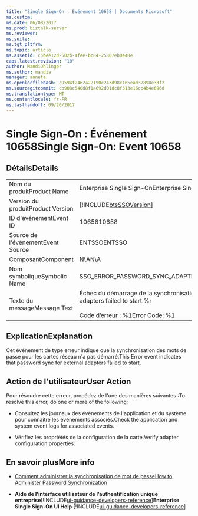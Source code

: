 ```yaml
---
title: "Single Sign-On : Événement 10658 | Documents Microsoft"
ms.custom: 
ms.date: 06/08/2017
ms.prod: biztalk-server
ms.reviewer: 
ms.suite: 
ms.tgt_pltfrm: 
ms.topic: article
ms.assetid: c5bee12d-502b-4fee-bc84-25807eb0e48e
caps.latest.revision: "10"
author: MandiOhlinger
ms.author: mandia
manager: anneta
ms.openlocfilehash: c9594f2462422190c243d98c165ead37898e33f2
ms.sourcegitcommit: cb908c540d8f1a692d01dc8f313e16cb4b4e696d
ms.translationtype: MT
ms.contentlocale: fr-FR
ms.lasthandoff: 09/20/2017
---
```

# <a name="single-sign-on-event-10658"></a><span data-ttu-id="5b096-102">Single Sign-On : Événement 10658</span><span class="sxs-lookup"><span data-stu-id="5b096-102">Single Sign-On: Event 10658</span></span>
## <a name="details"></a><span data-ttu-id="5b096-103">Détails</span><span class="sxs-lookup"><span data-stu-id="5b096-103">Details</span></span>  
  
|||  
|-|-|  
|<span data-ttu-id="5b096-104">Nom du produit</span><span class="sxs-lookup"><span data-stu-id="5b096-104">Product Name</span></span>|<span data-ttu-id="5b096-105">Enterprise Single Sign-On</span><span class="sxs-lookup"><span data-stu-id="5b096-105">Enterprise Single Sign-On</span></span>|  
|<span data-ttu-id="5b096-106">Version du produit</span><span class="sxs-lookup"><span data-stu-id="5b096-106">Product Version</span></span>|[!INCLUDE[btsSSOVersion](../includes/btsssoversion-md.md)]|  
|<span data-ttu-id="5b096-107">ID d'événement</span><span class="sxs-lookup"><span data-stu-id="5b096-107">Event ID</span></span>|<span data-ttu-id="5b096-108">10658</span><span class="sxs-lookup"><span data-stu-id="5b096-108">10658</span></span>|  
|<span data-ttu-id="5b096-109">Source de l'événement</span><span class="sxs-lookup"><span data-stu-id="5b096-109">Event Source</span></span>|<span data-ttu-id="5b096-110">ENTSSO</span><span class="sxs-lookup"><span data-stu-id="5b096-110">ENTSSO</span></span>|  
|<span data-ttu-id="5b096-111">Composant</span><span class="sxs-lookup"><span data-stu-id="5b096-111">Component</span></span>|<span data-ttu-id="5b096-112">N\A</span><span class="sxs-lookup"><span data-stu-id="5b096-112">N\A</span></span>|  
|<span data-ttu-id="5b096-113">Nom symbolique</span><span class="sxs-lookup"><span data-stu-id="5b096-113">Symbolic Name</span></span>|<span data-ttu-id="5b096-114">SSO_ERROR_PASSWORD_SYNC_ADAPTERS_START_FAILED</span><span class="sxs-lookup"><span data-stu-id="5b096-114">SSO_ERROR_PASSWORD_SYNC_ADAPTERS_START_FAILED</span></span>|  
|<span data-ttu-id="5b096-115">Texte du message</span><span class="sxs-lookup"><span data-stu-id="5b096-115">Message Text</span></span>|<span data-ttu-id="5b096-116">Échec du démarrage de la synchronisation des mots de passe pour les cartes réseau.%r</span><span class="sxs-lookup"><span data-stu-id="5b096-116">Password sync for external adapters failed to start.%r</span></span><br /><br /> <span data-ttu-id="5b096-117">Code d’erreur : %1</span><span class="sxs-lookup"><span data-stu-id="5b096-117">Error Code: %1</span></span>|  
  
## <a name="explanation"></a><span data-ttu-id="5b096-118">Explication</span><span class="sxs-lookup"><span data-stu-id="5b096-118">Explanation</span></span>  
 <span data-ttu-id="5b096-119">Cet événement de type erreur indique que la synchronisation des mots de passe pour les cartes réseau n'a pas démarré.</span><span class="sxs-lookup"><span data-stu-id="5b096-119">This Error event indicates that password sync for external adapters failed to start.</span></span>  
  
## <a name="user-action"></a><span data-ttu-id="5b096-120">Action de l'utilisateur</span><span class="sxs-lookup"><span data-stu-id="5b096-120">User Action</span></span>  
 <span data-ttu-id="5b096-121">Pour résoudre cette erreur, procédez de l'une des manières suivantes :</span><span class="sxs-lookup"><span data-stu-id="5b096-121">To resolve this error, do one or more of the following:</span></span>  
  
-   <span data-ttu-id="5b096-122">Consultez les journaux des événements de l'application et du système pour connaître les événements associés.</span><span class="sxs-lookup"><span data-stu-id="5b096-122">Check the application and system event logs for associated events.</span></span>  
  
-   <span data-ttu-id="5b096-123">Vérifiez les propriétés de la configuration de la carte.</span><span class="sxs-lookup"><span data-stu-id="5b096-123">Verify adapter configuration properties.</span></span>  

## <a name="more-info"></a><span data-ttu-id="5b096-124">En savoir plus</span><span class="sxs-lookup"><span data-stu-id="5b096-124">More info</span></span>  
  
-   [<span data-ttu-id="5b096-125">Comment administrer la synchronisation de mot de passe</span><span class="sxs-lookup"><span data-stu-id="5b096-125">How to Administer Password Synchronization</span></span>](../core/how-to-administer-password-synchronization.md)  
  
-   <span data-ttu-id="5b096-126">**Aide de l’interface utilisateur de l’authentification unique entreprise**[!INCLUDE[ui-guidance-developers-reference](../includes/ui-guidance-developers-reference.md)]</span><span class="sxs-lookup"><span data-stu-id="5b096-126">**Enterprise Single Sign-On UI Help** [!INCLUDE[ui-guidance-developers-reference](../includes/ui-guidance-developers-reference.md)]</span></span>